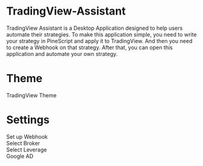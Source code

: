 # TradingView-Assistant
TradingView Assistant is a Desktop Application designed to help users automate their strategies. To make this application simple, you need to write your strategy in PineScript and apply it to TradingView. And then you need to create a Webhook on that strategy. After that, you can open this application and automate your own strategy.

# Theme
TradingView Theme  

# Settings
Set up Webhook  
Select Broker  
Select Leverage  
Google AD
